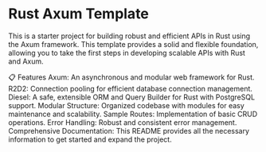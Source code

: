 # Rust Axum Template
This is a starter project for building robust and efficient APIs in Rust using the Axum framework. This template provides a solid and flexible foundation, allowing you to take the first steps in developing scalable APIs with Rust and Axum.

📋 Features
Axum: An asynchronous and modular web framework for Rust.
R2D2: Connection pooling for efficient database connection management.
Diesel: A safe, extensible ORM and Query Builder for Rust with PostgreSQL support.
Modular Structure: Organized codebase with modules for easy maintenance and scalability.
Sample Routes: Implementation of basic CRUD operations.
Error Handling: Robust and consistent error management.
Comprehensive Documentation: This README provides all the necessary information to get started and expand the project.
